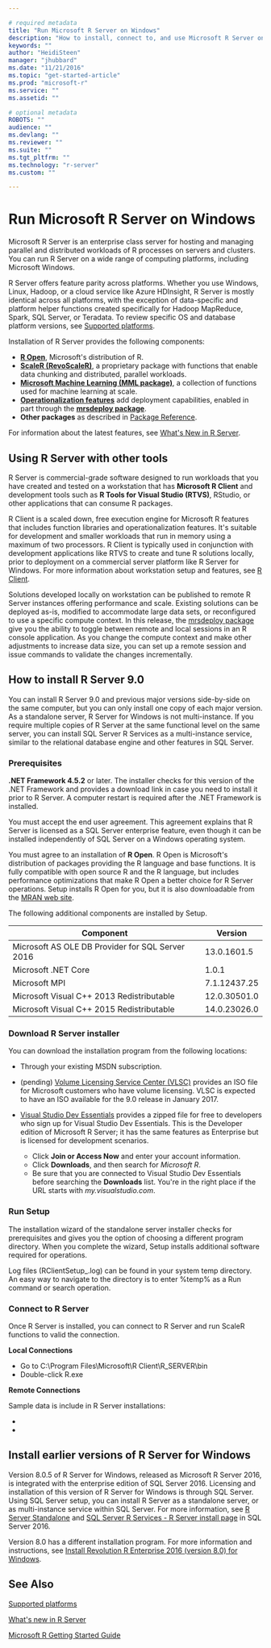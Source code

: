 ```yaml
---

# required metadata
title: "Run Microsoft R Server on Windows"
description: "How to install, connect to, and use Microsoft R Server on computers running the Windows operating system."
keywords: ""
author: "HeidiSteen"
manager: "jhubbard"
ms.date: "11/21/2016"
ms.topic: "get-started-article"
ms.prod: "microsoft-r"
ms.service: ""
ms.assetid: ""

# optional metadata
ROBOTS: ""
audience: ""
ms.devlang: ""
ms.reviewer: ""
ms.suite: ""
ms.tgt_pltfrm: ""
ms.technology: "r-server"
ms.custom: ""

---
```


# Run Microsoft R Server on Windows

Microsoft R Server is an enterprise class server for hosting and managing parallel and distributed workloads of R processes on servers and clusters. You can run R Server on a wide range of computing platforms, including Microsoft Windows.

R Server offers feature parity across platforms. Whether you use Windows, Linux, Hadoop, or a cloud service like Azure HDInsight, R Server is mostly identical across all platforms, with the exception of data-specific and platform helper functions created specifically for Hadoop MapReduce, Spark, SQL Server, or Teradata. To review specific OS and database platform versions, see [Supported platforms](rserver-install-supported-platforms.md).

Installation of R Server provides the following components:

* [**R Open**](r-open.md), Microsoft's distribution of R.
* [**ScaleR (RevoScaleR)**](scaler/scaler.md), a proprietary package with functions that enable data chunking and distributed, parallel workloads.
* [**Microsoft Machine Learning (MML package)**](microsoftml-introduction.md), a collection of functions used for machine learning at scale.
* [**Operationalization features**](operationalize/about.md) add deployment capabilities, enabled in part through the [**mrsdeploy package**](mrsdeploy/mrsdeploy.md).
* **Other packages** as described in [Package Reference](package-reference.md).

For information about the latest features, see [What's New in R Server](rserver-whats-new.md).

## Using R Server with other tools

R Server is commercial-grade software designed to run workloads that you have created and tested on a workstation that has **Microsoft R Client** and development tools such as **R Tools for Visual Studio (RTVS)**, RStudio, or other applications that can consume R packages.

R Client is a scaled down, free execution engine for Microsoft R features that includes function libraries and operationalization features. It's suitable for development and smaller workloads that run in memory using a maximum of two processors. R Client is typically used in conjunction with development applications like RTVS to create and tune R solutions locally, prior to deployment on a commercial server platform like R Server for Windows. For more information about workstation setup and features, see [R Client](r-client.md).

Solutions developed locally on workstation can be published to remote R Server instances offering performance and scale. Existing solutions can be deployed as-is, modified to accommodate large data sets, or reconfigured to use a specific compute context. In this release, the [mrsdeploy package](mrsdeploy/mrsdeploy.md) give you the ability to toggle between remote and local sessions in an R console application. As you change the compute context and make other adjustments to increase data size, you can set up a remote session and issue commands to validate the changes incrementally.

## How to install R Server 9.0

You can install R Server 9.0 and previous major versions side-by-side on the same computer, but you can only install one copy of each major version. As a standalone server, R Server for Windows is not multi-instance. If you require multiple copies of R Server at the same functional level on the same server, you can install SQL Server R Services as a multi-instance service, similar to the relational database engine and other features in SQL Server.

### Prerequisites

**.NET Framework 4.5.2** or later. The installer checks for this version of the .NET Framework and provides a download link in case you need to install it prior to R Server. A computer restart is required after the .NET Framework is installed.

You must accept the end user agreement. This agreement explains that R Server is licensed as a SQL Server enterprise feature, even though it can be installed independently of SQL Server on a Windows operating system.

You must agree to an installation of **R Open**. R Open is Microsoft's distribution of packages providing the R language and base functions. It is fully compatible with open source R and the R language, but includes performance optimizations that make R Open a better choice for R Server operations. Setup installs R Open for you, but it is also downloadable from the [MRAN web site](https://mran.microsoft.com/).

The following additional components are installed by Setup.

| Component | Version |
|-----------|---------|
| Microsoft AS OLE DB Provider for SQL Server 2016 | 13.0.1601.5 |
| Microsoft .NET Core | 1.0.1 |
| Microsoft MPI | 7.1.12437.25 |
| Microsoft Visual C++ 2013 Redistributable | 12.0.30501.0 |
| Microsoft Visual C++ 2015 Redistributable | 14.0.23026.0 |

### Download R Server installer

You can download the installation program from the following locations:

- Through your existing MSDN subscription.
- (pending) [Volume Licensing Service Center (VLSC)](http://go.microsoft.com/fwlink/?LinkId=717966&clcid=0x409) provides an ISO file for Microsoft customers who have volume licensing. VLSC is expected to have an ISO available for the 9.0 release in January 2017.
- [Visual Studio Dev Essentials](http://go.microsoft.com/fwlink/?LinkId=717968&clcid=0x409) provides a zipped file for free to developers who sign up for Visual Studio Dev Essentials. This is the Developer edition of Microsoft R Server; it has the same features as Enterprise but is licensed for development scenarios.

    - Click **Join or Access Now** and enter your account information.
    - Click **Downloads**, and then search for *Microsoft R*.
    - Be sure that you are connected to Visual Studio Dev Essentials before searching the **Downloads** list. You're in the right place if the URL starts with *my.visualstudio.com*.

### Run Setup

The installation wizard of the standalone server installer checks for prerequisites and gives you the option of choosing a different program directory. When you complete the wizard, Setup installs additional software required for operations.

Log files (RClientSetup_<timestamp>.log) can be found in your system temp directory. An easy way to navigate to the directory is to enter %temp% as a Run command or search operation.

### Connect to R Server

Once R Server is installed, you can connect to R Server and run ScaleR functions to valid the connection.

**Local Connections**

* Go to C:\Program Files\Microsoft\R Client\R_SERVER\bin
* Double-click R.exe 

**Remote Connections**

<TO DO>

Sample data is include in R Server installations:

*
*

## Install earlier versions of R Server for Windows

 Version 8.0.5 of R Server for Windows, released as Microsoft R Server 2016, is integrated with the enterprise edition of SQL Server 2016. Licensing and installation of this version of R Server for Windows is through SQL Server. Using SQL Server setup, you can install R Server as a standalone server, or as multi-instance service within SQL Server. For more information, see [R Server Standalone](https://msdn.microsoft.com/library/mt671127.aspx) and [SQL Server R Services - R Server install page](https://msdn.microsoft.com/library/mt671127.aspx) in SQL Server 2016.

 Version 8.0 has a different installation program. For more information and instructions, see [Install Revolution R Enterprise 2016 (version 8.0) for Windows](rserver-install-windows-800.md).

## See Also

[Supported platforms](rserver-install-supported-platforms.md)

[What's new in R Server](notes/r-server-notes.md)

[Microsoft R Getting Started Guide](microsoft-r-getting-started.md)

